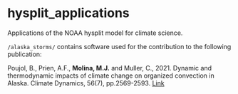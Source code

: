 # hysplit_applications
Applications of the NOAA hysplit model for climate science.


```/alaska_storms/``` contains software used for the contribution to the following publication:

Poujol, B., Prien, A.F., **Molina, M.J.** and Muller, C., 2021. Dynamic and thermodynamic impacts of climate change on organized convection in Alaska. Climate Dynamics, 56(7), pp.2569-2593. [Link](https://link.springer.com/article/10.1007/s00382-020-05606-7)
